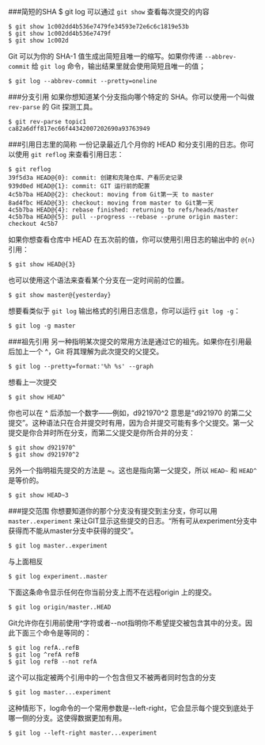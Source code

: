 ###简短的SHA
	$ git log
可以通过 `git show` 查看每次提交的内容

	$ git show 1c002dd4b536e7479fe34593e72e6c6c1819e53b
	$ git show 1c002dd4b536e7479f
	$ git show 1c002d
Git 可以为你的 SHA-1 值生成出简短且唯一的缩写。如果你传递 `--abbrev-commit` 给 `git log` 命令，输出结果里就会使用简短且唯一的值；

	$ git log --abbrev-commit --pretty=oneline
###分支引用
如果你想知道某个分支指向哪个特定的 SHA。你可以使用一个叫做 `rev-parse` 的 Git 探测工具。

	$ git rev-parse topic1
	ca82a6dff817ec66f44342007202690a93763949
###引用日志里的简称
一份记录最近几个月你的 HEAD 和分支引用的日志。你可以使用 `git reflog` 来查看引用日志：

	$ git reflog
	39f5d3a HEAD@{0}: commit: 创建和克隆仓库、产看历史记录
	939d0ed HEAD@{1}: commit: GIT 运行前的配置
	4c5b7ba HEAD@{2}: checkout: moving from Git第一天 to master
	8ad4fbc HEAD@{3}: checkout: moving from master to Git第一天
	4c5b7ba HEAD@{4}: rebase finished: returning to refs/heads/master
	4c5b7ba HEAD@{5}: pull --progress --rebase --prune origin master: checkout 4c5b7
如果你想查看仓库中 HEAD 在五次前的值，你可以使用引用日志的输出中的 `@{n}` 引用：

	$ git show HEAD@{3}
也可以使用这个语法来查看某个分支在一定时间前的位置。

	$ git show master@{yesterday}
想要看类似于 `git log` 输出格式的引用日志信息，你可以运行 `git log -g`：

	$ git log -g master
###祖先引用
另一种指明某次提交的常用方法是通过它的祖先。如果你在引用最后加上一个 ^，Git 将其理解为此次提交的父提交。

	$ git log --pretty=format:'%h %s' --graph
想看上一次提交

	$ git show HEAD^
你也可以在 ^ 后添加一个数字——例如，d921970^2 意思是“d921970 的第二父提交”。这种语法只在合并提交时有用，因为合并提交可能有多个父提交。第一父提交是你合并时所在分支，而第二父提交是你所合并的分支：

	$ git show d921970^
	$ git show d921970^2
另外一个指明祖先提交的方法是 ~。这也是指向第一父提交，所以 `HEAD~` 和 `HEAD^` 是等价的。

	$ git show HEAD~3
###提交范围
你想要知道你的那个分支没有提交到主分支，你可以用 `master..experiment` 来让GIT显示这些提交的日志。“所有可从experiment分支中获得而不能从master分支中获得的提交”。

	$ git log master..experiment
与上面相反

	$ git log experiment..master
下面这条命令显示任何在你当前分支上而不在远程origin 上的提交。

	$ git log origin/master..HEAD
Git允许你在引用前使用^字符或者--not指明你不希望提交被包含其中的分支。因此下面三个命令是等同的：

	$ git log refA..refB
	$ git log ^refA refB
	$ git log refB --not refA
这个可以指定被两个引用中的一个包含但又不被两者同时包含的分支

	$ git log master...experiment

这种情形下，log命令的一个常用参数是--left-right，它会显示每个提交到底处于哪一侧的分支。这使得数据更加有用。

	$ git log --left-right master...experiment
